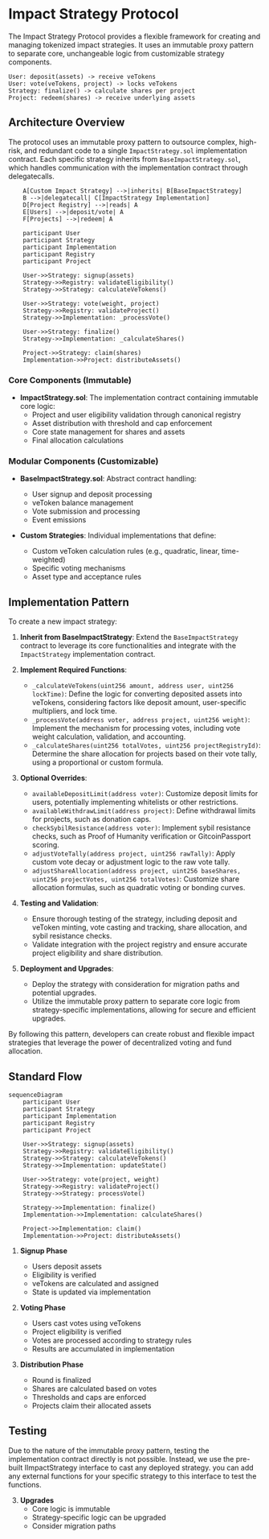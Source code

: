 # Impact Strategy Protocol

The Impact Strategy Protocol provides a flexible framework for creating and managing tokenized impact strategies. It uses an immutable proxy pattern to separate core, unchangeable logic from customizable strategy components.

```
User: deposit(assets) -> receive veTokens
User: vote(veTokens, project) -> locks veTokens
Strategy: finalize() -> calculate shares per project
Project: redeem(shares) -> receive underlying assets
```

## Architecture Overview

The protocol uses an immutable proxy pattern to outsource complex, high-risk, and redundant code to a single `ImpactStrategy.sol` implementation contract. Each specific strategy inherits from `BaseImpactStrategy.sol`, which handles communication with the implementation contract through delegatecalls.

```graph TD
    A[Custom Impact Strategy] -->|inherits| B[BaseImpactStrategy]
    B -->|delegatecall| C[ImpactStrategy Implementation]
    D[Project Registry] -->|reads| A
    E[Users] -->|deposit/vote| A
    F[Projects] -->|redeem| A
```

```sequenceDiagram
    participant User
    participant Strategy
    participant Implementation
    participant Registry
    participant Project
    
    User->>Strategy: signup(assets)
    Strategy->>Registry: validateEligibility()
    Strategy->>Strategy: calculateVeTokens()
    
    User->>Strategy: vote(weight, project)
    Strategy->>Registry: validateProject()
    Strategy->>Implementation: _processVote()
    
    User->>Strategy: finalize()
    Strategy->>Implementation: _calculateShares()
    
    Project->>Strategy: claim(shares)
    Implementation->>Project: distributeAssets()
```
### Core Components (Immutable)

- **ImpactStrategy.sol**: The implementation contract containing immutable core logic:
  - Project and user eligibility validation through canonical registry
  - Asset distribution with threshold and cap enforcement
  - Core state management for shares and assets
  - Final allocation calculations

### Modular Components (Customizable)

- **BaseImpactStrategy.sol**: Abstract contract handling:
  - User signup and deposit processing
  - veToken balance management
  - Vote submission and processing
  - Event emissions

- **Custom Strategies**: Individual implementations that define:
  - Custom veToken calculation rules (e.g., quadratic, linear, time-weighted)
  - Specific voting mechanisms
  - Asset type and acceptance rules

## Implementation Pattern

To create a new impact strategy:

1. **Inherit from BaseImpactStrategy**: Extend the `BaseImpactStrategy` contract to leverage its core functionalities and integrate with the `ImpactStrategy` implementation contract.

2. **Implement Required Functions**:
   - `_calculateVeTokens(uint256 amount, address user, uint256 lockTime)`: Define the logic for converting deposited assets into veTokens, considering factors like deposit amount, user-specific multipliers, and lock time.
   - `_processVote(address voter, address project, uint256 weight)`: Implement the mechanism for processing votes, including vote weight calculation, validation, and accounting.
   - `_calculateShares(uint256 totalVotes, uint256 projectRegistryId)`: Determine the share allocation for projects based on their vote tally, using a proportional or custom formula.

3. **Optional Overrides**:
   - `availableDepositLimit(address voter)`: Customize deposit limits for users, potentially implementing whitelists or other restrictions.
   - `availableWithdrawLimit(address project)`: Define withdrawal limits for projects, such as donation caps.
   - `checkSybilResistance(address voter)`: Implement sybil resistance checks, such as Proof of Humanity verification or GitcoinPassport scoring.
   - `adjustVoteTally(address project, uint256 rawTally)`: Apply custom vote decay or adjustment logic to the raw vote tally.
   - `adjustShareAllocation(address project, uint256 baseShares, uint256 projectVotes, uint256 totalVotes)`: Customize share allocation formulas, such as quadratic voting or bonding curves.

4. **Testing and Validation**:
   - Ensure thorough testing of the strategy, including deposit and veToken minting, vote casting and tracking, share allocation, and sybil resistance checks.
   - Validate integration with the project registry and ensure accurate project eligibility and share distribution.

5. **Deployment and Upgrades**:
   - Deploy the strategy with consideration for migration paths and potential upgrades.
   - Utilize the immutable proxy pattern to separate core logic from strategy-specific implementations, allowing for secure and efficient upgrades.

By following this pattern, developers can create robust and flexible impact strategies that leverage the power of decentralized voting and fund allocation.

## Standard Flow

```mermaid
sequenceDiagram
    participant User
    participant Strategy
    participant Implementation
    participant Registry
    participant Project

    User->>Strategy: signup(assets)
    Strategy->>Registry: validateEligibility()
    Strategy->>Strategy: calculateVeTokens()
    Strategy->>Implementation: updateState()
    
    User->>Strategy: vote(project, weight)
    Strategy->>Registry: validateProject()
    Strategy->>Strategy: processVote()
    
    Strategy->>Implementation: finalize()
    Implementation->>Implementation: calculateShares()
    
    Project->>Implementation: claim()
    Implementation->>Project: distributeAssets()
```

1. **Signup Phase**
   - Users deposit assets
   - Eligibility is verified
   - veTokens are calculated and assigned
   - State is updated via implementation

2. **Voting Phase**
   - Users cast votes using veTokens
   - Project eligibility is verified
   - Votes are processed according to strategy rules
   - Results are accumulated in implementation

3. **Distribution Phase**
   - Round is finalized
   - Shares are calculated based on votes
   - Thresholds and caps are enforced
   - Projects claim their allocated assets

## Testing

Due to the nature of the immutable proxy pattern, testing the implementation contract directly is not 
possible. Instead, we use the pre-built IImpactStrategy interface to cast any deployed strategy. you can add 
any external functions for your specific strategy to this interface to test the functions.

3. **Upgrades**
   - Core logic is immutable
   - Strategy-specific logic can be upgraded
   - Consider migration paths